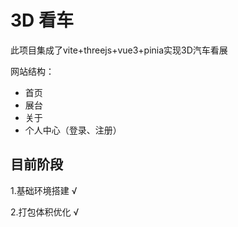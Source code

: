 # 3D 看车

此项目集成了vite+threejs+vue3+pinia实现3D汽车看展

网站结构：

- 首页
- 展台
- 关于
- 个人中心（登录、注册）



## 目前阶段

1.基础环境搭建 √

2.打包体积优化 √
